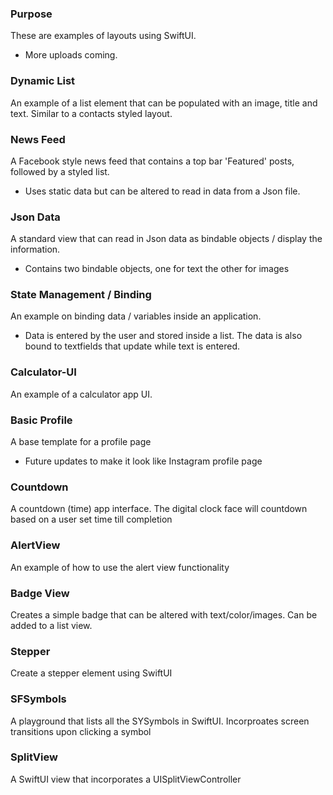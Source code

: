 ### Purpose 
These are examples of layouts using SwiftUI. 
- More uploads coming. 

### Dynamic List
An example of a list element that can be populated with an image, title and text. Similar to a contacts styled layout. 

### News Feed
A Facebook style news feed that contains a top bar 'Featured' posts, followed by a styled list.
- Uses static data but can be altered to read in data from a Json file.

### Json Data
A standard view that can read in Json data as bindable objects / display the information. 
- Contains two bindable objects, one for text the other for images

### State Management / Binding
An example on binding data / variables inside an application.
- Data is entered by the user and stored inside a list. The data is also bound to textfields that update while text is entered.

### Calculator-UI
An example of a calculator app UI.

### Basic Profile
A base template for a profile page
- Future updates to make it look like Instagram profile page

### Countdown
A countdown (time) app interface. The digital clock face will countdown based on a user set time till completion

### AlertView
An example of how to use the alert view functionality

### Badge View
Creates a simple badge that can be altered with text/color/images. Can be added to a list view. 

### Stepper
Create a stepper element using SwiftUI

### SFSymbols
A playground that lists all the SYSymbols in SwiftUI. Incorproates screen transitions upon clicking a symbol

### SplitView
A SwiftUI view that incorporates a UISplitViewController
